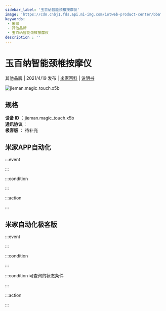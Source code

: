 ```yaml
---
sidebar_label: '玉百纳智能颈椎按摩仪'
image: 'https://cdn.cnbj1.fds.api.mi-img.com/iotweb-product-center/bbafd31d755244a4971f73b39b28c5ba_168.png?GalaxyAccessKeyId=AKVGLQWBOVIRQ3XLEW&Expires=9223372036854775807&Signature=YPmVZF9AzycUi9oHzvuTlLy6b34='
keywords: 
 - 米家
 - 其他品牌
 - 玉百纳智能颈椎按摩仪
description : ''
---
```

# 玉百纳智能颈椎按摩仪

其他品牌 | 2021/4/19 发布 | [米家百科](https://home.mi.com/webapp/content/baike/product/index.html?model=jieman.magic_touch.x5b) | [说明书](https://home.mi.com/views/introduction.html?model=jieman.magic_touch.x5b&region=cn)

![jieman.magic_touch.x5b](https://cdn.cnbj1.fds.api.mi-img.com/iotweb-product-center/bbafd31d755244a4971f73b39b28c5ba_168.png?GalaxyAccessKeyId=AKVGLQWBOVIRQ3XLEW&Expires=9223372036854775807&Signature=YPmVZF9AzycUi9oHzvuTlLy6b34=)

## 规格  
> 
**设备 ID** ：jieman.magic_touch.x5b  
**通讯协议** ：  
**极客版**  ： 待补充 


## 米家APP自动化  

:::event  

:::

:::condition  

:::

:::action   

:::

## 米家自动化极客版  

:::event  

:::

:::condition  

:::

:::condition 可查询的状态条件  

:::

:::action  

:::

        
